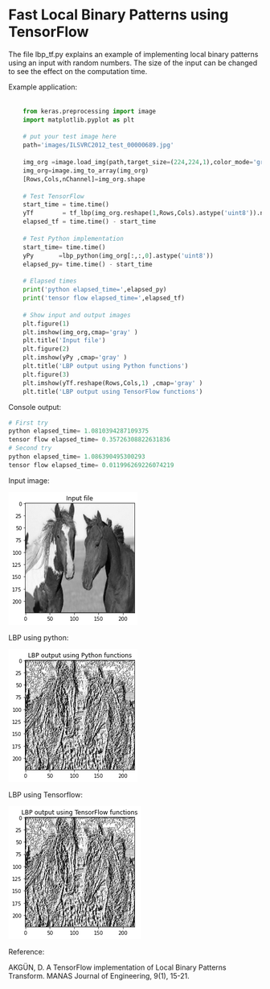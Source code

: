 # Fast Local Binary Patterns using TensorFlow
The file lbp_tf.py explains an example of implementing local binary patterns using an input with random numbers. The size of the input can be changed to see the effect on the computation time.

Example application:

```python

    from keras.preprocessing import image
    import matplotlib.pyplot as plt
    
    # put your test image here
    path='images/ILSVRC2012_test_00000689.jpg'
    
    img_org =image.load_img(path,target_size=(224,224,1),color_mode='grayscale')
    img_org=image.img_to_array(img_org)
    [Rows,Cols,nChannel]=img_org.shape
    
    # Test TensorFlow
    start_time = time.time()
    yTf        = tf_lbp(img_org.reshape(1,Rows,Cols).astype('uint8')).numpy()
    elapsed_tf = time.time() - start_time
    
    # Test Python implementation 
    start_time= time.time()    
    yPy       =lbp_python(img_org[:,:,0].astype('uint8'))
    elapsed_py= time.time() - start_time    
    
    # Elapsed times
    print('python elapsed_time=',elapsed_py)
    print('tensor flow elapsed_time=',elapsed_tf)  
    
    # Show input and output images
    plt.figure(1)
    plt.imshow(img_org,cmap='gray' )
    plt.title('Input file')    
    plt.figure(2)
    plt.imshow(yPy ,cmap='gray' )
    plt.title('LBP output using Python functions')
    plt.figure(3)
    plt.imshow(yTf.reshape(Rows,Cols,1) ,cmap='gray' )
    plt.title('LBP output using TensorFlow functions') 
```
Console output:
```python
# First try
python elapsed_time= 1.0810394287109375
tensor flow elapsed_time= 0.35726308822631836
# Second try
python elapsed_time= 1.086390495300293
tensor flow elapsed_time= 0.011996269226074219
```
Input image:

![alt text](images/input_file.png)


LBP using python:

![alt text](images/lbp_pyhton.png)


LBP using Tensorflow:

![alt text](images/lbp_tf.png)


Reference:

AKGÜN, D. A TensorFlow implementation of Local Binary Patterns Transform. MANAS Journal of Engineering, 9(1), 15-21.  



